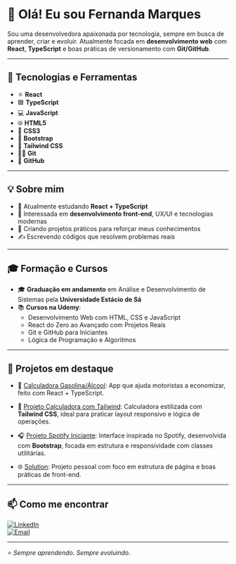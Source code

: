 # 👋 Olá! Eu sou Fernanda Marques

Sou uma desenvolvedora apaixonada por tecnologia, sempre em busca de aprender, criar e evoluir. Atualmente focada em **desenvolvimento web** com **React**, **TypeScript** e boas práticas de versionamento com **Git/GitHub**.

---

## 🚀 Tecnologias e Ferramentas

- ⚛️ **React**
- 🟦 **TypeScript**
- 💻 **JavaScript**
- 🌐 **HTML5**
- 🎨 **CSS3**
- 🧷 **Bootstrap**
- 🌿 **Tailwind CSS**
- 🧑‍💻 **Git**
- 🐙 **GitHub**

---

## 💡 Sobre mim

- 🎯 Atualmente estudando **React + TypeScript**
- 🧠 Interessada em **desenvolvimento front-end**, UX/UI e tecnologias modernas
- 🚧 Criando projetos práticos para reforçar meus conhecimentos
- ✍️ Escrevendo códigos que resolvem problemas reais

---

## 🎓 Formação e Cursos

- 🎓 **Graduação em andamento** em Análise e Desenvolvimento de Sistemas pela **Universidade Estácio de Sá**  
- 📚 **Cursos na Udemy**:
  - Desenvolvimento Web com HTML, CSS e JavaScript
  - React do Zero ao Avançado com Projetos Reais
  - Git e GitHub para Iniciantes
  - Lógica de Programação e Algoritmos

---

## 📌 Projetos em destaque

- 🔧 [Calculadora Gasolina/Álcool](https://github.com/seu-usuario/Calculadora-Gasolina-Alcool): App que ajuda motoristas a economizar, feito com React + TypeScript.

- 🧮 [Projeto Calculadora com Tailwind](https://github.com/FNanda7/projeto-Calculadora-tailwind.git): Calculadora estilizada com **Tailwind CSS**, ideal para praticar layout responsivo e lógica de operações.

- 🎧 [Projeto Spotify Iniciante](https://github.com/FNanda7/projeto-spotify-iniciante.git): Interface inspirada no Spotify, desenvolvida com **Bootstrap**, focada em estrutura e responsividade com classes utilitárias.

- 🌐 [Solution](https://github.com/FNanda7/solution.git): Projeto pessoal com foco em estrutura de página e boas práticas de front-end.

---

## 📫 Como me encontrar

[![LinkedIn](https://upload.wikimedia.org/wikipedia/commons/6/60/LinkedIn_Logo_2023.png)](https://www.linkedin.com/in/fernanda-marques-6610261a0)  
[![Email](https://upload.wikimedia.org/wikipedia/commons/a/a2/Gmail_Icon.png)](mailto:fnandamarques7@gmail.com)

---

⭐ *Sempre aprendendo. Sempre evoluindo.*

